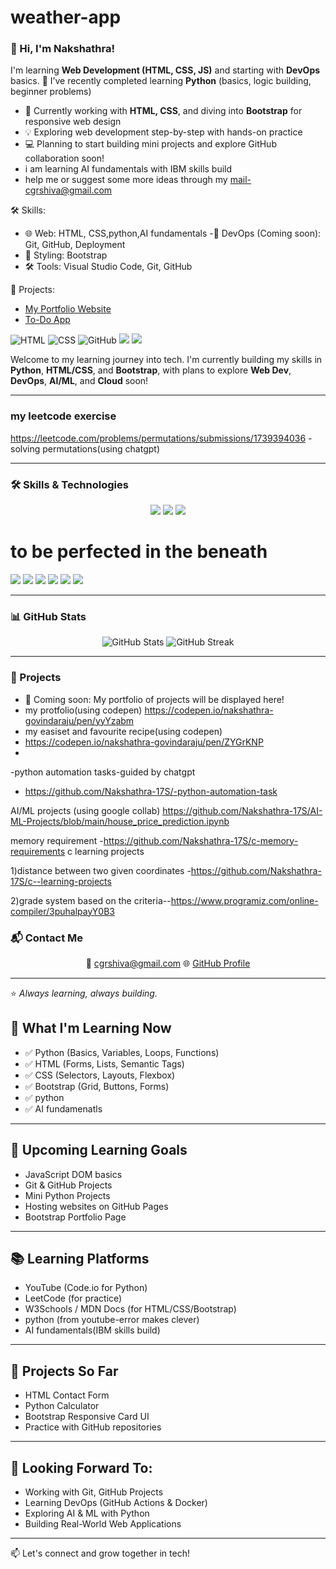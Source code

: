 # weather-app
### 👋 Hi, I'm Nakshathra!
I'm learning **Web Development (HTML, CSS, JS)** and starting with **DevOps** basics.
🌱 I’ve recently completed learning **Python** (basics, logic building, beginner problems)
- 🎨 Currently working with **HTML, CSS**, and diving into **Bootstrap** for responsive web design
- 💡 Exploring web development step-by-step with hands-on practice
- 💻 Planning to start building mini projects and explore GitHub collaboration soon!
- i am learning AI fundamentals with IBM skills build
- help me or suggest some more ideas through my mail-cgrshiva@gmail.com

🛠️ Skills:
- 🌐 Web: HTML, CSS,python,AI fundamentals
-🚀 DevOps (Coming soon): Git, GitHub, Deployment 
- 🎨 Styling: Bootstrap
- 🛠️ Tools: Visual Studio Code, Git, GitHub

📌 Projects:
- [My Portfolio Website](https://github.com/yourname/portfolio-site)
- [To-Do App](https://github.com/yourname/todo-app)

![HTML](https://img.shields.io/badge/HTML5-orange?logo=html5)
![CSS](https://img.shields.io/badge/CSS3-blue?logo=css3)
![GitHub](https://img.shields.io/badge/GitHub-grey?logo=github)
<img src="https://img.shields.io/badge/Python-3776AB?style=for-the-badge&logo=python&logoColor=white" />
  <img src="https://img.shields.io/badge/Bootstrap-7952B3?style=for-the-badge&logo=bootstrap&logoColor=white" />

Welcome to my learning journey into tech. I'm currently building my skills in **Python**, **HTML/CSS**, and **Bootstrap**, with plans to explore **Web Dev**, **DevOps**, **AI/ML**, and **Cloud** soon!

---
<!-- GitHub Profile README for Nakshathra-17S -->
### my leetcode exercise
https://leetcode.com/problems/permutations/submissions/1739394036 -solving permutations(using chatgpt)



---

### 🛠 Skills & Technologies

<p align="center">
  <img src="https://img.shields.io/badge/Python-3776AB?style=for-the-badge&logo=python&logoColor=white" />
  <img src="https://img.shields.io/badge/Bootstrap-7952B3?style=for-the-badge&logo=bootstrap&logoColor=white" />
   <img src="https://img.shields.io/badge/Generative%20AI-8A2BE2?style=for-the-badge&logo=openai&logoColor=white"/>
 <h1>to be perfected in the beneath</h1> 

  
  <img src="https://img.shields.io/badge/Web%20Development-000000?style=for-the-badge&logo=html5&logoColor=white" />
   <img src="https://img.shields.io/badge/Generative%20AI-8A2BE2?style=for-the-badge&logo=openai&logoColor=white"/>
  <img src="https://img.shields.io/badge/DevOps-0A0A0A?style=for-the-badge&logo=githubactions&logoColor=white" />
  <img src="https://img.shields.io/badge/Cloud%20%26%20Hosting-4285F4?style=for-the-badge&logo=googlecloud&logoColor=white" />
  <img src="https://img.shields.io/badge/Databases-4479A1?style=for-the-badge&logo=mysql&logoColor=white" />
  <img src="https://img.shields.io/badge/Programming%20Languages-4CAF50?style=for-the-badge&logo=c&logoColor=white" />
</p>

---

### 📊 GitHub Stats

<p align="center">
  <img src="https://github-readme-stats.vercel.app/api?username=Nakshathra-17S&show_icons=true&theme=radical" alt="GitHub Stats" />
  <img src="https://github-readme-streak-stats.herokuapp.com/?user=Nakshathra-17S&theme=radical" alt="GitHub Streak" />
</p>

---

### 📂 Projects
- 🚧 Coming soon: My portfolio of projects will be displayed here!
- my protfolio(using codepen)
https://codepen.io/nakshathra-govindaraju/pen/yyYzabm
- my easiset and favourite recipe(using codepen)
- https://codepen.io/nakshathra-govindaraju/pen/ZYGrKNP
- 
-python automation tasks-guided by chatgpt
- https://github.com/Nakshathra-17S/-python-automation-task

AI/ML projects (using google collab)
https://github.com/Nakshathra-17S/AI-ML-Projects/blob/main/house_price_prediction.ipynb

memory requirement -https://github.com/Nakshathra-17S/c-memory-requirements
c learning projects

1)distance between two given coordinates -https://github.com/Nakshathra-17S/c--learning-projects


2)grade system based on the criteria--https://www.programiz.com/online-compiler/3puhalpayY0B3
### 📬 Contact Me

<p align="center">
  📧 <a href="mailto:cgrshiva@gmail.com">cgrshiva@gmail.com</a>  
  🌐 <a href="https://github.com/Nakshathra-17S">GitHub Profile</a>
</p>

---
⭐ *Always learning, always building.*


## 🧠 What I'm Learning Now
- ✅ Python (Basics, Variables, Loops, Functions)
- ✅ HTML (Forms, Lists, Semantic Tags)
- ✅ CSS (Selectors, Layouts, Flexbox)
- ✅ Bootstrap (Grid, Buttons, Forms)
- ✅ python
- ✅ AI  fundamenatls
---

## 🚀 Upcoming Learning Goals
- JavaScript DOM basics  
- Git & GitHub Projects  
- Mini Python Projects  
- Hosting websites on GitHub Pages  
- Bootstrap Portfolio Page

---

## 📚 Learning Platforms
- YouTube (Code.io for Python)
- LeetCode (for practice)
- W3Schools / MDN Docs (for HTML/CSS/Bootstrap)
- python (from youtube-error makes clever)
- AI fundamentals(IBM skills build)
---

## 📌 Projects So Far
- HTML Contact Form  
- Python Calculator  
- Bootstrap Responsive Card UI  
- Practice with GitHub repositories

---

## 🌱 Looking Forward To:
- Working with Git, GitHub Projects  
- Learning DevOps (GitHub Actions & Docker)  
- Exploring AI & ML with Python  
- Building Real-World Web Applications

---

📫 Let's connect and grow together in tech!


